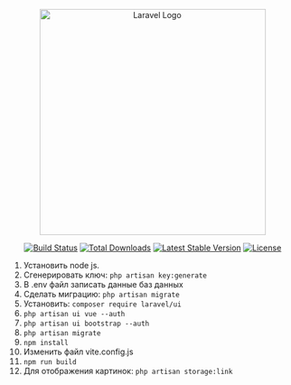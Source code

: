 <p align="center"><a href="https://laravel.com" target="_blank"><img src="https://raw.githubusercontent.com/laravel/art/master/logo-lockup/5%20SVG/2%20CMYK/1%20Full%20Color/laravel-logolockup-cmyk-red.svg" width="400" alt="Laravel Logo"></a></p>

<p align="center">
<a href="https://github.com/laravel/framework/actions"><img src="https://github.com/laravel/framework/workflows/tests/badge.svg" alt="Build Status"></a>
<a href="https://packagist.org/packages/laravel/framework"><img src="https://img.shields.io/packagist/dt/laravel/framework" alt="Total Downloads"></a>
<a href="https://packagist.org/packages/laravel/framework"><img src="https://img.shields.io/packagist/v/laravel/framework" alt="Latest Stable Version"></a>
<a href="https://packagist.org/packages/laravel/framework"><img src="https://img.shields.io/packagist/l/laravel/framework" alt="License"></a>
</p>


1. Установить node js.
2. Сгенерировать ключ: `php artisan key:generate`
3. В .env файл записать данные баз данных
4. Сделать миграцию: `php artisan migrate`
5. Установить: `composer require laravel/ui`
6. `php artisan ui vue --auth`
7. `php artisan ui bootstrap --auth`
8. `php artisan migrate`
9. `npm install`
10. Изменить файл vite.config.js
11. `npm run build`
12. Для отображения картинок: `php artisan storage:link`
